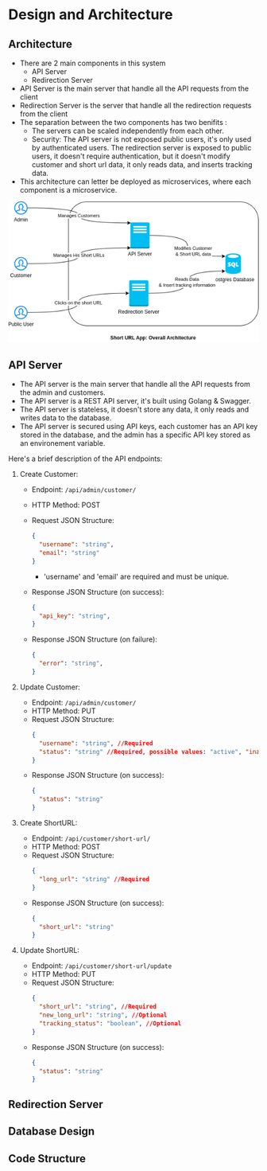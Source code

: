 # Design and Architecture

## Architecture 
- There are 2 main components in this system
    - API Server
    - Redirection Server
- API Server is the main server that handle all the API requests from the client
- Redirection Server is the server that handle all the redirection requests from the client
- The separation between the two components has two benifits : 
    - The servers can be scaled independently from each other.
    - Security: The API server is not exposed public users, it's only used by authenticated users. The redirection server is exposed to public users, it doesn't require authentication, but it doesn't modify customer and short url data, it only reads data, and inserts tracking data.
- This architecture can letter be deployed as microservices, where each component is a microservice.

<p align="center"><img src="images/ArchitectureDiagrams.drawio.png"/></p>

## API Server
- The API server is the main server that handle all the API requests from the admin and customers.
- The API server is a REST API server, it's built using Golang & Swagger.
- The API server is stateless, it doesn't store any data, it only reads and writes data to the database.
- The API server is secured using API keys, each customer has an API key stored in the database, and the admin has a specific API key stored as an environement variable.

Here's a brief description of the API endpoints:
1. Create Customer:
   - Endpoint: `/api/admin/customer/`
   - HTTP Method: POST
   - Request JSON Structure:
     ```json
     {
       "username": "string", 
       "email": "string" 
     }
     ```
      - 'username' and 'email' are required and must be unique.

   - Response JSON Structure (on success):
     ```json
     {
       "api_key": "string",
     }
     ```
   - Response JSON Structure (on failure):
     ```json
     {
       "error": "string",
     }
     ```

2. Update Customer:
   - Endpoint: `/api/admin/customer/`
   - HTTP Method: PUT
   - Request JSON Structure:
     ```json
     {
       "username": "string", //Required
       "status": "string" //Required, possible values: "active", "inactive"
     }
     ```
   - Response JSON Structure (on success):
     ```json
     {
       "status": "string"
     }
     ```

3. Create ShortURL:
   - Endpoint: `/api/customer/short-url/`
   - HTTP Method: POST
   - Request JSON Structure:
     ```json
     {
       "long_url": "string" //Required
     }
     ```
   - Response JSON Structure (on success):
     ```json
     {
       "short_url": "string"
     }
     ```

4. Update ShortURL:
   - Endpoint: `/api/customer/short-url/update`
   - HTTP Method: PUT
   - Request JSON Structure:
     ```json
     {
       "short_url": "string", //Required
       "new_long_url": "string", //Optional
       "tracking_status": "boolean", //Optional
     }
     ```
   - Response JSON Structure (on success):
     ```json
     {
       "status": "string"
     }
     ```

## Redirection Server

## Database Design

## Code Structure
